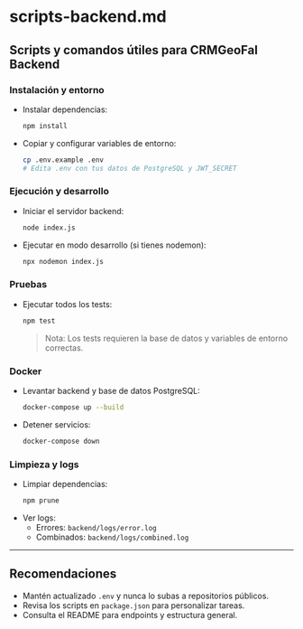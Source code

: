 # scripts-backend.md

## Scripts y comandos útiles para CRMGeoFal Backend

### Instalación y entorno

- Instalar dependencias:
  ```bash
  npm install
  ```
- Copiar y configurar variables de entorno:
  ```bash
  cp .env.example .env
  # Edita .env con tus datos de PostgreSQL y JWT_SECRET
  ```

### Ejecución y desarrollo

- Iniciar el servidor backend:
  ```bash
  node index.js
  ```
- Ejecutar en modo desarrollo (si tienes nodemon):
  ```bash
  npx nodemon index.js
  ```

### Pruebas

- Ejecutar todos los tests:
  ```bash
  npm test
  ```
  > Nota: Los tests requieren la base de datos y variables de entorno correctas.

### Docker

- Levantar backend y base de datos PostgreSQL:
  ```bash
  docker-compose up --build
  ```
- Detener servicios:
  ```bash
  docker-compose down
  ```

### Limpieza y logs

- Limpiar dependencias:
  ```bash
  npm prune
  ```
- Ver logs:
  - Errores: `backend/logs/error.log`
  - Combinados: `backend/logs/combined.log`

---

## Recomendaciones
- Mantén actualizado `.env` y nunca lo subas a repositorios públicos.
- Revisa los scripts en `package.json` para personalizar tareas.
- Consulta el README para endpoints y estructura general.

